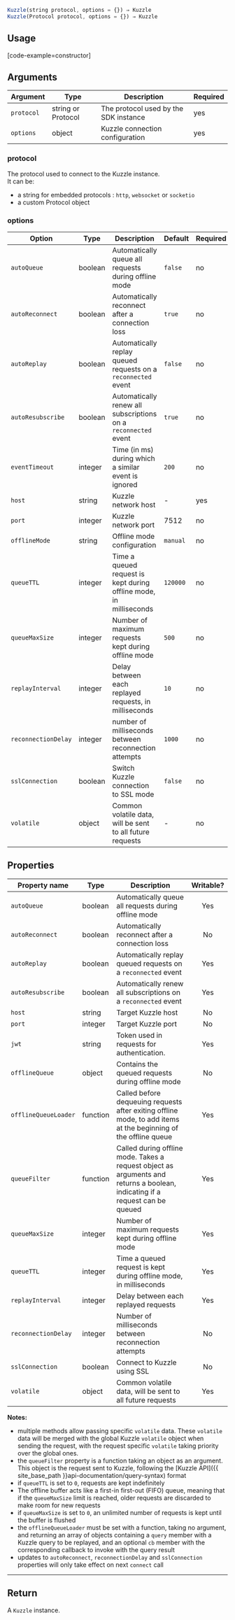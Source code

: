 ```javascript
Kuzzle(string protocol, options = {}) ⇒ Kuzzle
Kuzzle(Protocol protocol, options = {}) ⇒ Kuzzle
```

## Usage

[code-example=constructor]

## Arguments

| Argument | Type | Description | Required |
|--------|------|-------------|------------ |
| `protocol` | string or Protocol | The protocol used by the SDK instance  | yes |
| `options` | object | Kuzzle connection configuration | yes |

### protocol

The protocol used to connect to the Kuzzle instance.  
It can be:
  - a string for embedded protocols : `http`, `websocket` or `socketio`
  - a custom Protocol object

### options

| Option | Type | Description | Default | Required |
|---------------|---------|----------------------------------------|---------|---------|
| `autoQueue` | boolean | Automatically queue all requests during offline mode | `false` | no |
| `autoReconnect` | boolean | Automatically reconnect after a connection loss | `true` | no |
| `autoReplay` | boolean | Automatically replay queued requests on a `reconnected` event | `false` | no |
| `autoResubscribe` | boolean | Automatically renew all subscriptions on a `reconnected` event | `true` | no |
| `eventTimeout` | integer | Time (in ms) during which a similar event is ignored | `200` | no |
| `host` | string | Kuzzle network host | - | yes |
| `port` | integer | Kuzzle network port | 7512 | no |
| `offlineMode` | string | Offline mode configuration | `manual` | no |
| `queueTTL` | integer | Time a queued request is kept during offline mode, in milliseconds | `120000` | no |
| `queueMaxSize` | integer | Number of maximum requests kept during offline mode | `500` | no |
| `replayInterval` | integer | Delay between each replayed requests, in milliseconds | `10` | no |
| `reconnectionDelay` | integer | number of milliseconds between reconnection attempts | `1000` | no |
| `sslConnection` | boolean | Switch Kuzzle connection to SSL mode | `false` | no |
| `volatile` | object | Common volatile data, will be sent to all future requests | - | no |

## Properties

| Property name | Type | Description | Writable? |
|---------------|------|-------------|:---------:|
| `autoQueue` | boolean | Automatically queue all requests during offline mode | Yes |
| `autoReconnect` | boolean | Automatically reconnect after a connection loss | No |
| `autoReplay` | boolean | Automatically replay queued requests on a `reconnected` event |  Yes |
| `autoResubscribe` | boolean | Automatically renew all subscriptions on a `reconnected` event | Yes |
| `host` | string | Target Kuzzle host | No |
| `port` | integer | Target Kuzzle port | No |
| `jwt` | string | Token used in requests for authentication. | Yes |
| `offlineQueue` | object | Contains the queued requests during offline mode | No |
| `offlineQueueLoader` | function | Called before dequeuing requests after exiting offline mode, to add items at the beginning of the offline queue | Yes |
| `queueFilter` | function | Called during offline mode. Takes a request object as arguments and returns a boolean, indicating if a request can be queued | Yes |
| `queueMaxSize` | integer | Number of maximum requests kept during offline mode | Yes |
| `queueTTL` | integer | Time a queued request is kept during offline mode, in milliseconds | Yes |
| `replayInterval` | integer | Delay between each replayed requests | Yes |
| `reconnectionDelay` | integer | Number of milliseconds between reconnection attempts | No |
| `sslConnection` | boolean | Connect to Kuzzle using SSL | No |
| `volatile` | object | Common volatile data, will be sent to all future requests | Yes |


**Notes:**

* multiple methods allow passing specific `volatile` data. These `volatile` data will be merged with the global Kuzzle `volatile` object when sending the request, with the request specific `volatile` taking priority over the global ones.
* the `queueFilter` property is a function taking an object as an argument. This object is the request sent to Kuzzle, following the [Kuzzle API]({{ site_base_path }}api-documentation/query-syntax) format
* if `queueTTL` is set to `0`, requests are kept indefinitely
* The offline buffer acts like a first-in first-out (FIFO) queue, meaning that if the `queueMaxSize` limit is reached, older requests are discarded to make room for new requests
* if `queueMaxSize` is set to `0`, an unlimited number of requests is kept until the buffer is flushed
* the `offlineQueueLoader` must be set with a function, taking no argument, and returning an array of objects containing a `query` member with a Kuzzle query to be replayed, and an optional `cb` member with the corresponding callback to invoke with the query result
* updates to `autoReconnect`, `reconnectionDelay` and `sslConnection` properties will only take effect on next `connect` call

---

## Return

A `Kuzzle` instance.

